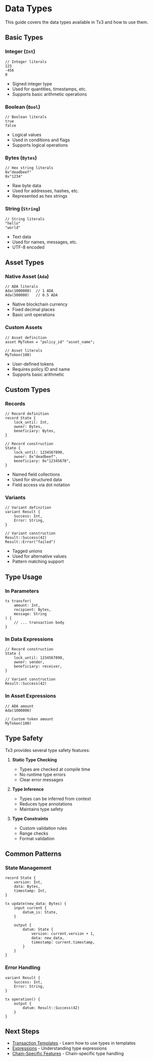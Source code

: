 # Data Types

This guide covers the data types available in Tx3 and how to use them.

## Basic Types

### Integer (`Int`)
```tx3
// Integer literals
123
-456
0
```
- Signed integer type
- Used for quantities, timestamps, etc.
- Supports basic arithmetic operations

### Boolean (`Bool`)
```tx3
// Boolean literals
true
false
```
- Logical values
- Used in conditions and flags
- Supports logical operations

### Bytes (`Bytes`)
```tx3
// Hex string literals
0x"deadbeef"
0x"1234"
```
- Raw byte data
- Used for addresses, hashes, etc.
- Represented as hex strings

### String (`String`)
```tx3
// String literals
"hello"
"world"
```
- Text data
- Used for names, messages, etc.
- UTF-8 encoded

## Asset Types

### Native Asset (`Ada`)
```tx3
// ADA literals
Ada(1000000)  // 1 ADA
Ada(500000)   // 0.5 ADA
```
- Native blockchain currency
- Fixed decimal places
- Basic unit operations

### Custom Assets
```tx3
// Asset definition
asset MyToken = "policy_id" "asset_name";

// Asset literals
MyToken(100)
```
- User-defined tokens
- Requires policy ID and name
- Supports basic arithmetic

## Custom Types

### Records
```tx3
// Record definition
record State {
    lock_until: Int,
    owner: Bytes,
    beneficiary: Bytes,
}

// Record construction
State {
    lock_until: 1234567890,
    owner: 0x"deadbeef",
    beneficiary: 0x"12345678",
}
```
- Named field collections
- Used for structured data
- Field access via dot notation

### Variants
```tx3
// Variant definition
variant Result {
    Success: Int,
    Error: String,
}

// Variant construction
Result::Success(42)
Result::Error("failed")
```
- Tagged unions
- Used for alternative values
- Pattern matching support

## Type Usage

### In Parameters
```tx3
tx transfer(
    amount: Int,
    recipient: Bytes,
    message: String
) {
    // ... transaction body
}
```

### In Data Expressions
```tx3
// Record construction
State {
    lock_until: 1234567890,
    owner: sender,
    beneficiary: receiver,
}

// Variant construction
Result::Success(42)
```

### In Asset Expressions
```tx3
// ADA amount
Ada(1000000)

// Custom token amount
MyToken(100)
```

## Type Safety

Tx3 provides several type safety features:

1. **Static Type Checking**
   - Types are checked at compile time
   - No runtime type errors
   - Clear error messages

2. **Type Inference**
   - Types can be inferred from context
   - Reduces type annotations
   - Maintains type safety

3. **Type Constraints**
   - Custom validation rules
   - Range checks
   - Format validation

## Common Patterns

### State Management
```tx3
record State {
    version: Int,
    data: Bytes,
    timestamp: Int,
}

tx update(new_data: Bytes) {
    input current {
        datum_is: State,
    }
    
    output {
        datum: State {
            version: current.version + 1,
            data: new_data,
            timestamp: current.timestamp,
        }
    }
}
```

### Error Handling
```tx3
variant Result {
    Success: Int,
    Error: String,
}

tx operation() {
    output {
        datum: Result::Success(42)
    }
}
```

## Next Steps

- [Transaction Templates](templates.md) - Learn how to use types in templates
- [Expressions](expressions.md) - Understanding type expressions
- [Chain-Specific Features](chain-specific.md) - Chain-specific type handling 